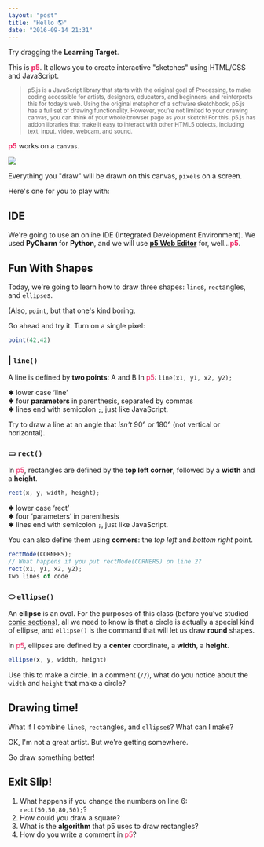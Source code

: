 ```yaml
---
layout: "post"
title: "Hello 🌎"
date: "2016-09-14 21:31"
---
```


Try dragging the **Learning Target**.

<script type="text/p5" data-autoplay data-preview-width="700">
var aim = "🎯 Learning Target: I can create a simple p5 sketch.";
var do_now = "Do Now: How many programming languages have you learned? Which is your favorite, and why?"

function setup() {
	createCanvas(windowWidth, windowHeight);

}

function draw() {
	background('white');
	textSize(48);
	textFont("Proxima Nova");
	textStyle('bold');
	fill(`#7f1ae5`);
	if (mouseIsPressed) {
		text(aim, mouseX, mouseY, windowWidth);
		var do_now = "Uh oh...where'd the Do Now go?"
		textAlign('center')

	} else {
		text(aim, 10, 50, windowWidth);
		var do_now = "Do Now: How many programming languages have you learned? Which is your favorite, and why?"
	}
	textSize(18)
	textStyle('bold')
	fill('#424242')
	text(do_now, 10, 150, windowWidth, windowHeight)
}



function windowResized() {
	resizeCanvas(windowWidth, windowHeight);
}
</script>

This is **<span style="color: #ED1F5E">p5</span>**. It allows you to create interactive "sketches" using HTML/CSS and JavaScript.


> <small>p5.js is a JavaScript library that starts with the original goal of Processing, to make coding accessible for artists, designers, educators, and beginners, and reinterprets this for today’s web. Using the original metaphor of a software sketchbook, p5.js has a full set of drawing functionality. However, you’re not limited to your drawing canvas, you can think of your whole browser page as your sketch! For this, p5.js has addon libraries that make it easy to interact with other HTML5 objects, including text, input, video, webcam, and sound.</small>


**<span style="color: #ED1F5E">p5</span>** works on a `canvas`.

![](http://storage.googleapis.com/wzukusers/user-13385976/images/55bd59e37d7aaQu1bsn7/easel_400.png)

Everything you "draw" will be drawn on this canvas, `pixels` on a screen.

Here's one for you to play with:

<script type="text/p5" data-autoplay data-preview-width="200">
function setup() {
  createCanvas(200,200);
}

function draw() {
  rect(50,50,80,50);
}

// What's this!?
</script>

## IDE
We're going to use an online IDE (Integrated Development Environment). We used **PyCharm** for **Python**, and we will use **[p5 Web Editor](https://alpha.editor.p5js.org/)** for, well...**<span style="color: #ED1F5E">p5</span>**.

## Fun With Shapes

Today, we're going to learn how to draw three shapes: `line`s, `rect`angles, and `ellipse`s.

(Also, `point`, but that one's kind boring.

<span class="mega-octicon octicon-bug"></span> Go ahead and try it. Turn on a single pixel:

```javascript
point(42,42)
```

### | `line()`
A line is defined by **two points**:  A and B
In <span style="color: #ED1F5E">p5</span>:  `line(x1, y1, x2, y2);`

✱ lower case ‘line’    
✱ four **parameters** in parenthesis, separated by commas    
✱ lines end with semicolon `;`, just like JavaScript.    

<span class="mega-octicon octicon-bug"></span> Try to draw a line at an angle that _isn't_ 90° or 180° (not vertical or horizontal).

### ▭ `rect()`
In <span style="color: #ED1F5E">p5</span>, rectangles are defined by the **top left corner**, followed by a **width** and a **height**.

```javascript
rect(x, y, width, height);
```

✱ lower case ‘rect’    
✱ four ‘parameters’ in parenthesis    
✱ lines end with semicolon `;`, just like JavaScript.    

You can also define them using **corners**: the _top left_ and _bottom right_ point.

```javascript
rectMode(CORNERS);
// What happens if you put rectMode(CORNERS) on line 2?
rect(x1, y1, x2, y2);
Two lines of code
```

### ⬭ `ellipse()`
An **ellipse** is an oval. For the purposes of this class (before you've studied [conic sections][c37a8208]), all we need to know is that a circle is actually a special kind of ellipse, and `ellipse()` is the command that will let us draw **round** shapes.

  [c37a8208]: https://www.google.com/webhp?sourceid=chrome-instant&ion=1&espv=2&ie=UTF-8#q=conic%20sections "Google it!"

In <span style="color: #ED1F5E">p5</span>, ellipses are defined by a **center** coordinate, a **width**, a **height**.

```javascript
ellipse(x, y, width, height)
```

<span class="mega-octicon octicon-bug"></span> Use this to make a circle. In a comment (`//`), what do you notice about the `width` and `height` that make a circle?

## Drawing time!

What if I combine `line`s, `rect`angles, and `ellipse`s? What can I make?

<script type="text/p5" data-preview-width="200" data-preview-height="200">
function setup() {
	createCanvas(200, 200)
}

function draw() {
	line(78, 5, 78, 200)
	line(82, 5, 82, 200)
	rect(5, 5, 150, 75);
	rect(50, 40, 60, 30);
	ellipse(80, 80, 30, 15);
}
</script>

OK, I'm not a great artist. But we're getting somewhere.

Go draw something better!

## Exit Slip!

1. What happens if you change the numbers on line 6: `rect(50,50,80,50);`?
2. How could you draw a square?
3. What is the **algorithm** that p5 uses to draw rectangles?
3. How do you write a comment in <span style="color: #ED1F5E">p5</span>?
